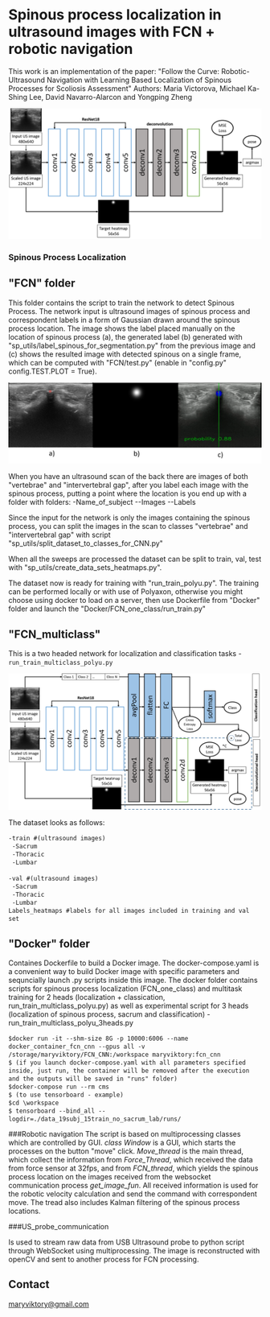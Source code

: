 # Spinous process localization in ultrasound images with FCN + robotic navigation

This work is an implementation of the paper: "Follow the Curve: Robotic-Ultrasound Navigation with Learning Based Localization of Spinous Processes for Scoliosis Assessment"
Authors: Maria Victorova, Michael Ka-Shing Lee, David Navarro-Alarcon and Yongping Zheng

![alt text](https://github.com/maryviktory/Polyu_navigation/blob/master/FCN_architechture_full.png?raw=true)

### Spinous Process Localization
## "FCN" folder
This folder contains the script to train the network to detect Spinous Process. The network input is ultrasound images of spinous process and correspondent labels in a form of Gaussian drawn around the spinous process location. The image shows the label placed manually on the location of spinous process (a), the generated label (b) generated with "sp_utils/label_spinous_for_segmentation.py" from the previous image and (c) shows the resulted image with detected spinous on a single frame, which can be computed with "FCN/test.py" (enable in "config.py" config.TEST.PLOT = True).

![alt text](https://github.com/maryviktory/Polyu_navigation/blob/master/FCN_single_image_output.png?raw=true)

When you have an ultrasound scan of the back there are images of both "vertebrae" and "intervertebral gap", after you label each image with the spinous process, putting a point where the location is you end up with a folder with folders: 
-Name_of_subject
--Images
--Labels

Since the input for the network is only the images containing the spinous process, you can split the images in the scan to classes "vertebrae" and "intervertebral gap" with script "sp_utils/split_dataset_to_classes_for_CNN.py"

When all the sweeps are processed the dataset can be split to train, val, test with "sp_utils/create_data_sets_heatmaps.py".

The dataset now is ready for training with "run_train_polyu.py". The training can be performed locally or with use of Polyaxon, otherwise you might choose using docker to load on a server, then use Dockerfile from "Docker" folder and launch the "Docker/FCN_one_class/run_train.py"

## "FCN_multiclass"
This is a two headed network for localization and classification tasks - ```run_train_multiclass_polyu.py```

![alt text](https://github.com/maryviktory/Polyu_navigation/blob/master/region_network_two_heads.png?raw=true)


The dataset looks as follows:
```
-train #(ultrasound images)
 -Sacrum
 -Thoracic
 -Lumbar
 
-val #(ultrasound images)
 -Sacrum
 -Thoracic
 -Lumbar
Labels_heatmaps #labels for all images included in training and val set
```
## "Docker" folder
Containes Dockerfile to build a Docker image. The docker-compose.yaml is a convenient way to build Docker image with specific parameters and sequncially launch .py scripts inside this image. The docker folder contains scripts for spinous process localization (FCN_one_class) and multitask training for 2 heads (localization + classication, run_train_multiclass_polyu.py) as well as experimental script for 3 heads (localization of spinous process, sacrum and classification) -  run_train_multiclass_polyu_3heads.py


```$ (if you launch docker container through terminal)
$docker run -it --shm-size 8G -p 10000:6006 --name docker_container_fcn_cnn --gpus all -v /storage/maryviktory/FCN_CNN:/workspace maryviktory:fcn_cnn
$ (if you launch docker-compose.yaml with all parameters specified inside, just run, the container will be removed after the execution and the outputs will be saved in "runs" folder)
$docker-compose run --rm cms
$ (to use tensorboard - example)
$cd \workspace
$ tensorboard --bind_all --logdir=./data_19subj_15train_no_sacrum_lab/runs/
```

###Robotic navigation
The script is based on multiprocessing classes which are controlled by GUI. 
*class Window* is a GUI, which starts the processes on the button "move" click.
*Move_thread* is the main thread, which collect the information from *Force_Thread*, which received the data from force sensor at 32fps, and from *FCN_thread*, which yields the spinous process location on the images received from the websocket communication process *get_image_fun*. All received information is used for the robotic velocity calculation and send the command with correspondent move. The tread also includes Kalman filtering of the spinous process locations. 

###US_probe_communication

Is used to stream raw data from USB Ultrasound probe to python script through WebSocket using multiprocessing. The image is reconstructed with openCV and sent to another process for FCN processing. 


## Contact
maryviktory@gmail.com
